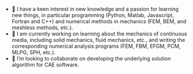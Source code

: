 - 👀 I have a keen interest in new knowledge and a passion for learning new things, in particular programming (Python, Matlab, Javascript, Fortran and C++) and numerical methods in mechanics (FEM, BEM, and meshless methods, etc.).
- 🌱 I am currently working on learning about the mechanics of continuous media, including solid mechanics, fluid mechanics, etc., and writing the corresponding numerical analysis programs (FEM, FBM, EFGM, PCM, MLPG, SPH, etc.).
- 💞️ I’m looking to collaborate on developing the underlying solution algorithm for CAE software.

<!---
hhwon/hhwon is a ✨ special ✨ repository because its `README.md` (this file) appears on your GitHub profile.
You can click the Preview link to take a look at your changes.
--->
